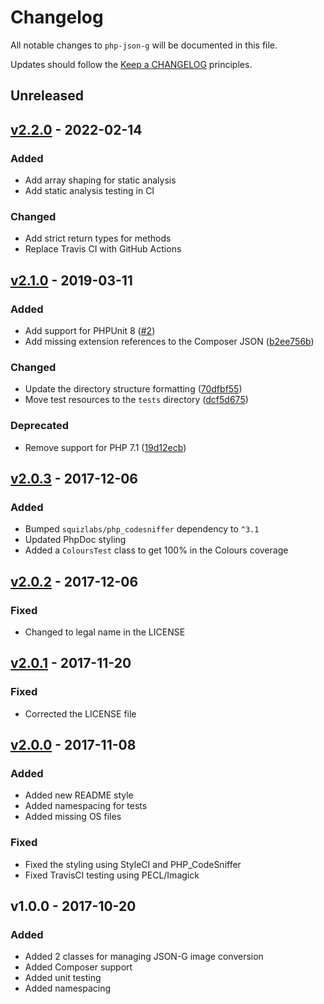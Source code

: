 # Changelog

All notable changes to `php-json-g` will be documented in this file.

Updates should follow the [Keep a CHANGELOG](https://keepachangelog.com) principles.

## Unreleased

## [v2.2.0] - 2022-02-14

### Added
- Add array shaping for static analysis
- Add static analysis testing in CI

### Changed
- Add strict return types for methods
- Replace Travis CI with GitHub Actions

## [v2.1.0] - 2019-03-11

### Added
- Add support for PHPUnit 8 ([#2](https://github.com/pxgamer/php-json-g/pull/2))
- Add missing extension references to the Composer JSON ([b2ee756b](https://github.com/pxgamer/php-json-g/commit/b2ee756b126ed910151e2fe5d25244b89e126cc0))

### Changed
- Update the directory structure formatting ([70dfbf55](https://github.com/pxgamer/php-json-g/commit/70dfbf5536e7d45816c2bbd9c7505676321ece7a))
- Move test resources to the `tests` directory ([dcf5d675](https://github.com/pxgamer/php-json-g/commit/dcf5d675eb490f24b4d39b777099a72c55936826))

### Deprecated
- Remove support for PHP 7.1 ([19d12ecb](https://github.com/pxgamer/php-json-g/commit/19d12ecba15ef32be52c5ee552d28fbec6d99218))

## [v2.0.3] - 2017-12-06

### Added
- Bumped `squizlabs/php_codesniffer` dependency to `^3.1`
- Updated PhpDoc styling
- Added a `ColoursTest` class to get 100% in the Colours coverage

## [v2.0.2] - 2017-12-06

### Fixed
- Changed to legal name in the LICENSE

## [v2.0.1] - 2017-11-20

### Fixed
- Corrected the LICENSE file

## [v2.0.0] - 2017-11-08

### Added
- Added new README style
- Added namespacing for tests
- Added missing OS files

### Fixed
- Fixed the styling using StyleCI and PHP_CodeSniffer
- Fixed TravisCI testing using PECL/Imagick

## v1.0.0 - 2017-10-20

### Added
- Added 2 classes for managing JSON-G image conversion
- Added Composer support
- Added unit testing
- Added namespacing

[v2.2.0]: https://github.com/pxgamer/php-json-g/compare/v2.1.0...v2.2.0
[v2.1.0]: https://github.com/pxgamer/php-json-g/compare/v2.0.3...v2.1.0
[v2.0.3]: https://github.com/pxgamer/php-json-g/compare/v2.0.2...v2.0.3
[v2.0.2]: https://github.com/pxgamer/php-json-g/compare/v2.0.1...v2.0.2
[v2.0.1]: https://github.com/pxgamer/php-json-g/compare/v2.0.0...v2.0.1
[v2.0.0]: https://github.com/pxgamer/php-json-g/compare/v1.0.0...v2.0.0
